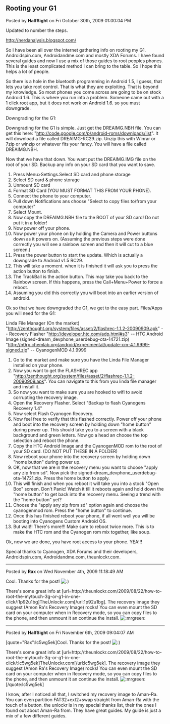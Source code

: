 ## Rooting your G1
Posted by **HalfSight** on Fri October 30th, 2009 01:00:04 PM

Updated to number the steps.

<!-- m --><a class="postlink" href="http://nerdanalysis.blogspot.com/">http://nerdanalysis.blogspot.com/</a><!-- m -->

So I have been all over the internet gathering info on rooting my G1. Androidspin.com, Androidandme.com and mostly XDA Forums. I have found several guides and now I use a mix of those guides to root peoples phones. This is the least complicated method I can bring to the table. So I hope this helps a lot of people.

So there is a hole in the bluetooth programming in Android 1.5, I guess, that lets you take root control. That is what they are exploiting. That is beyond my knowledge. So most phones you come across are going to be on stock Android 1.6. This is where you run into a problem. Someone came out with a 1 click root app, but it does not work on Android 1.6. so you must downgrade.

Downgrading for the G1:

Downgrading for the G1 is simple. Just get the DREAIMG.NBH file. You can get this here: &quot;http://code.google.com/p/android-roms/downloads/list&quot;. It will download a file called DREAIMG-RC29.zip. Unzip this with Winrar or 7zip or winzip or whatever fits your fancy. You will have a file called DREAIMG.NBH. 

Now that we have that down. You want put the DREAIMG.IMG file on the root of your SD.
Backup any info on your SD card that you want to save.

1. Press Menu&gt;Settings.Select SD card and phone storage
2. Select SD card &amp; phone storage
3. Unmount SD card
4. Format SD Card (YOU MUST FORMAT THIS FROM YOUR PHONE).
5. Connect the phone to your computer. 
6. Pull down Notifications ans choose &quot;Select to copy files to/from your computer&quot;
7. Select Mount.
8. Now copy the DREAIMG.NBH file to the ROOT of your SD card! Do not put it in a folder!
9. Now power off your phone.
10. Now power your phone on by holding the Camera and Power buttons down as it powers on.
(Assuming the previous steps were done correctly you will see a rainbow screen and then it will cut to a blue screen.) 
11. Press the power button to start the update. Which is actually a downgrade to Android v1.5 RC29.
12. This will take a moment. when it is finished it will ask you to press the action button to finish. 
13. The TrackBall is the action button. This may take you back to the Rainbow screen. If this happens, press the Call+Menu+Power to force a reboot.
14. Assuming you did this correctly you will boot into an earlier version of android.

Ok so that we have downgraded the G1, we get to the easy part.
Files/Apps you will need for the G1:

Linda File Manager (On the market)
&quot;http://zenthought.org/system/files/asset/2/flashrec-1.1.2-20090909.apk&quot; -- Recovery Flasher
&quot;http://developer.htc.com/adp.html#s3&quot; -- HTC Android Image (signed-dream_devphone_userdebug-ota-14721.zip)
&quot;http://n0rp.chemlab.org/android/experimental/update-cm-4.1.9999-signed.zip&quot; -- CyanogenMOD 4.1.9999

1. Go to the market and make sure you have the Linda File Manager installed on your phone.
2. Now you want to get the FLASHREC app &quot;http://zenthought.org/system/files/asset/2/flashrec-1.1.2-20090909.apk&quot;. You can navigate to this from you linda file manager and install it.
3. So now you want to make sure you are hooked to wifi to avoid corrupting the recovery image. 
4. Open the Recovery Flasher. Select &quot;Backup to flash Cyanogens Recovery 1.4&quot;
5. Now select Flash Cyanogen Recovery.
6. Now feel free to verify that this flashed correctly. Power off your phone and boot into the recovery screen by holding down &quot;home button&quot; during power up. This should take you to a screen with a black background and green letters. Now go a head an choose the top selection and reboot the phone.
7. Copy the HTC Android Image and the CyanogenMOD rom to the root of your SD card. (DO NOT PUT THESE IN A FOLDER)
8. Now reboot your phone into the recovery screen by holding down &quot;home button&quot; during power up.
9. OK, now that we are in the recovery menu you want to choose &quot;apply any zip from sd&quot;.
Now pick the signed-dream_devphone_userdebug-ota-14721.zip. Press the home button to apply.
10. This will finish and when you reboot it will take you into a stock &quot;Open Box&quot; screen. 
Don't Panic! Watch it till it reboots again and hold down the &quot;home button&quot; to get back into the recovery menu. Seeing a trend with the &quot;home button&quot; yet?
11. Choose the &quot;apply any zip from sd&quot; option again and choose the cyanogenmod rom. Press the &quot;home button&quot; to continue.
12. Once this has finished reboot your phone, if all went well you will be booting into Cyanogens Custom Android OS. 
13. But wait!! There's more!!! Make sure to reboot twice more. This is to make the HTC rom and the Cyanogen rom mix together, like soup.

Ok, now we are done, you have root access to your phone. YEA!!!

Special thanks to Cyanogen, XDA Forums and their developers, Androidspin.com, Androidandme.com, theunlockr.com.

--------------------------------------------------------------------------------

Posted by **Rax** on Wed November 4th, 2009 11:18:49 AM

Cool. Thanks for the post! <!-- s:) --><img src="{SMILIES_PATH}/icon_e_smile.gif" alt=":)" title="Smile" /><!-- s:) -->

There's some great info at [url=http&#58;//theunlockr&#46;com/2009/08/22/how-to-root-the-mytouch-3g-or-g1-in-one-click/:1p92u1bg]TheUnlockr.com[/url:1p92u1bg].  The recovery image they suggest (Amon Ra's Recovery Image) rocks!  You can even mount the SD card on your computer when in Recovery mode, so you can copy files to the phone, and then unmount it an continue the install.  <!-- s:mrgreen: --><img src="{SMILIES_PATH}/icon_mrgreen.gif" alt=":mrgreen:" title="Mr. Green" /><!-- s:mrgreen: -->

--------------------------------------------------------------------------------

Posted by **HalfSight** on Fri November 6th, 2009 09:04:07 AM

[quote=&quot;Rax&quot;:lc5wg5ek]Cool. Thanks for the post! <!-- s:) --><img src="{SMILIES_PATH}/icon_e_smile.gif" alt=":)" title="Smile" /><!-- s:) -->

There's some great info at [url=http&#58;//theunlockr&#46;com/2009/08/22/how-to-root-the-mytouch-3g-or-g1-in-one-click/:lc5wg5ek]TheUnlockr.com[/url:lc5wg5ek].  The recovery image they suggest (Amon Ra's Recovery Image) rocks!  You can even mount the SD card on your computer when in Recovery mode, so you can copy files to the phone, and then unmount it an continue the install.  <!-- s:mrgreen: --><img src="{SMILIES_PATH}/icon_mrgreen.gif" alt=":mrgreen:" title="Mr. Green" /><!-- s:mrgreen: -->[/quote:lc5wg5ek]

I know, after I noticed all that, I switched my recovery image to Aman-Ra. You can even partition FAT32+ext2+swap straight from Aman-Ra with the touch of a button. the unlockr is in my special thanks list, their the ones I found out about Aman-Ra from. They have great guides. My guide is just a mix of a few different guides.

